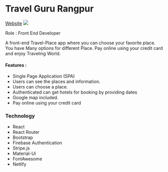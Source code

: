 # Travel Guru Rangpur

[Website](https://github.com/touhiduzzaman-tuhin/travel-guru-rangpur)
<img src="https://i.ibb.co/p42nc7B/travel-guru-rangpur-web-app.png">

Role : Front End Developer

A front-end Travel-Place app where you can choose your favorite place. You have Many options for different Place. Pay online using your credit card and enjoy Traveling World.

#### Features :
- Single Page Application (SPA)
- Users can see the places and information.
- Users can choose a place.
- Authenticated can get hotels for booking by providing dates
- Google map included.
- Pay online using your credit card

### Technology
- React
- React Router
- Bootstrap
- Firebase Authentication
- Stripe.js
- Material-Ui
- FontAwesome
- Netlify
